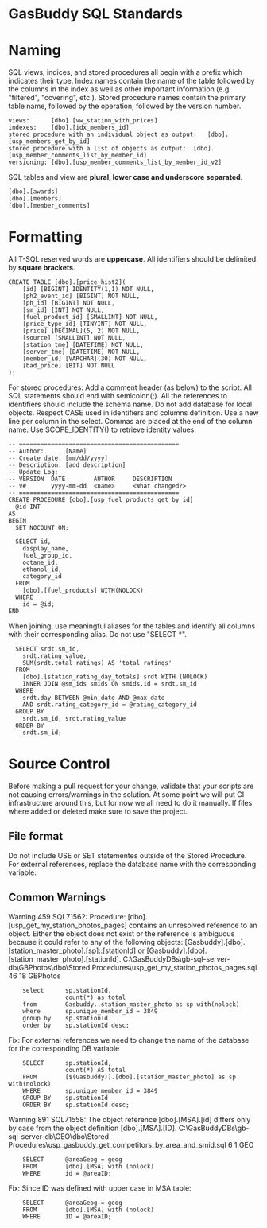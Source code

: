 GasBuddy SQL Standards
======================

Naming
======
SQL views, indices, and stored procedures all begin with a prefix which indicates their type.
Index names contain the name of the table followed by the columns in the index as well as other important information (e.g. "filtered", "covering", etc.). 
Stored procedure names contain the primary table name, followed by the operation, followed by the version number.

```
views: 		[dbo].[vw_station_with_prices]
indexes: 	[dbo].[idx_members_id]
stored procedure with an individual object as output: 	[dbo].[usp_members_get_by_id]
stored procedure with a list of objects as output: 	[dbo].[usp_member_comments_list_by_member_id]
versioning:	[dbo].[usp_member_comments_list_by_member_id_v2]
```

SQL tables and view are **plural, lower case and underscore separated**. 

```
[dbo].[awards]
[dbo].[members]
[dbo].[member_comments]
```

Formatting
==========
All T-SQL reserved words are **uppercase**. All identifiers should be delimited by **square brackets**.

```
CREATE TABLE [dbo].[price_hist2](
	[id] [BIGINT] IDENTITY(1,1) NOT NULL,
	[ph2_event_id] [BIGINT] NOT NULL,
	[ph_id] [BIGINT] NOT NULL,
	[sm_id] [INT] NOT NULL,
	[fuel_product_id] [SMALLINT] NOT NULL,
	[price_type_id] [TINYINT] NOT NULL,
	[price] [DECIMAL](5, 2) NOT NULL,
	[source] [SMALLINT] NOT NULL,
	[station_tme] [DATETIME] NOT NULL,
	[server_tme] [DATETIME] NOT NULL,
	[member_id] [VARCHAR](30) NOT NULL,
	[bad_price] [BIT] NOT NULL
);
```

For stored procedures: Add a comment header (as below) to the script.
All SQL statements should end with semicolon(;).
All the references to identifiers should include the schema name.
Do not add database for local objects.
Respect CASE used in identifiers and columns definition.
Use a new line per column in the select.
Commas are placed at the end of the column name.
Use SCOPE_IDENTITY() to retrieve identity values.


```
-- =============================================
-- Author:      [Name]
-- Create date: [mm/dd/yyyy]
-- Description:	[add description]
-- Update Log:
-- VERSION  DATE        AUTHOR     DESCRIPTION
-- V#       yyyy-mm-dd	<name>     <What changed?>
-- =============================================
CREATE PROCEDURE [dbo].[usp_fuel_products_get_by_id] 
  @id INT
AS
BEGIN
  SET NOCOUNT ON;

  SELECT id,
    display_name,
    fuel_group_id,
    octane_id,
    ethanol_id,
    category_id
  FROM
    [dbo].[fuel_products] WITH(NOLOCK)
  WHERE
    id = @id;
END
```

When joining, use meaningful aliases for the tables and identify all columns with their corresponding alias.
Do not use "SELECT *".

```
  SELECT srdt.sm_id, 
    srdt.rating_value,
    SUM(srdt.total_ratings) AS 'total_ratings'
  FROM
    [dbo].[station_rating_day_totals] srdt WITH (NOLOCK)
    INNER JOIN @sm_ids smids ON smids.id = srdt.sm_id
  WHERE
    srdt.day BETWEEN @min_date AND @max_date
    AND srdt.rating_category_id = @rating_category_id
  GROUP BY
    srdt.sm_id, srdt.rating_value
  ORDER BY
    srdt.sm_id;
```

Source Control
==============
Before making a pull request for your change, validate that your scripts are not causing errors/warnings in the solution.
At some point we will put CI infrastructure around this, but for now we all need to do it manually.
If files where added or deleted make sure to save the project.

File format
---------------
Do not include USE or SET statementes outside of the Stored Procedure.
For external references, replace the database name with the corresponding variable.

Common Warnings
---------------
Warning	459		SQL71562: Procedure: [dbo].[usp_get_my_station_photos_pages] contains an unresolved reference to an object. Either the object does not exist or the reference is ambiguous because it could refer to any of the following objects: [Gasbuddy].[dbo].[station_master_photo].[sp]::[stationId] or [Gasbuddy].[dbo].[station_master_photo].[stationId].	C:\GasBuddyDBs\gb-sql-server-db\GBPhotos\dbo\Stored Procedures\usp_get_my_station_photos_pages.sql	46	18	GBPhotos

```
	select      sp.stationId, 
				count(*) as total
	from		Gasbuddy..station_master_photo as sp with(nolock)
	where		sp.unique_member_id = 3849
	group by	sp.stationId
	order by	sp.stationId desc;
```

Fix: For external references we need to change the name of the database for the corresponding DB variable
			
```
	SELECT      sp.stationId, 
				count(*) AS total
	FROM		[$(Gasbuddy)].[dbo].[station_master_photo] as sp with(nolock)
	WHERE		sp.unique_member_id = 3849
	GROUP BY	sp.stationId
	ORDER BY	sp.stationId desc;
```		

Warning	891		SQL71558: The object reference [dbo].[MSA].[id] differs only by case from the object definition [dbo].[MSA].[ID].	C:\GasBuddyDBs\gb-sql-server-db\GEO\dbo\Stored Procedures\usp_gasbuddy_get_competitors_by_area_and_smid.sql	6	1	GEO

```
	SELECT		@areaGeog = geog
	FROM		[dbo].[MSA] with (nolock)
	WHERE		id = @areaID;
```

Fix: Since ID was defined with upper case in MSA table:
			

```
	SELECT		@areaGeog = geog
	FROM		[dbo].[MSA] with (nolock)
	WHERE		ID = @areaID;
```		
